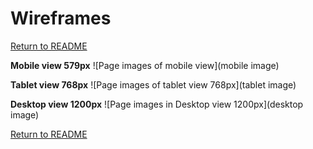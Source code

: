 # Wireframes


[Return to README](README.md)

**Mobile view 579px**
![Page images of mobile view](mobile image)

**Tablet view 768px**
![Page images of tablet view 768px](tablet image)

**Desktop view 1200px**
![Page images in Desktop view 1200px](desktop image)

[Return to README](README.md)
